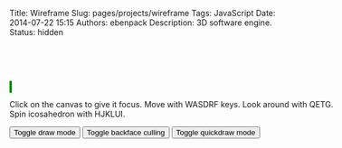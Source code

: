 Title: Wireframe
Slug: pages/projects/wireframe
Tags: JavaScript
Date: 2014-07-22 15:15
Authors: ebenpack
Description: 3D software engine.
Status: hidden


<div class="main" style="position:relative; width: 600px; margin: 80px auto">
    <canvas tabindex="1" id="wireframe" style="background-color:black; position:relative; border: 2px solid green;" width="600" height="400"></canvas>
    <p>Click on the canvas to give it focus. Move with WASDRF keys. Look around with QETG. Spin icosahedron with HJKLUI.</p>
    <div id="controls">
        <button id="toggledraw">Toggle draw mode</button>
        <button id="togglebfcull">Toggle backface culling</button>
        <button id="toggleqdraw">Toggle quickdraw mode</button>
    </div>
</div>

<script src="{filename}/js/wireframe.js"></script>
<script src="{filename}/js/wireframe.demo.js"></script>
